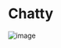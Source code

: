 # Chatty

![image](https://github.com/wilsonneto-dev/Chatty/assets/20674439/30ed6405-d880-48cb-8651-24e045742cb6)

